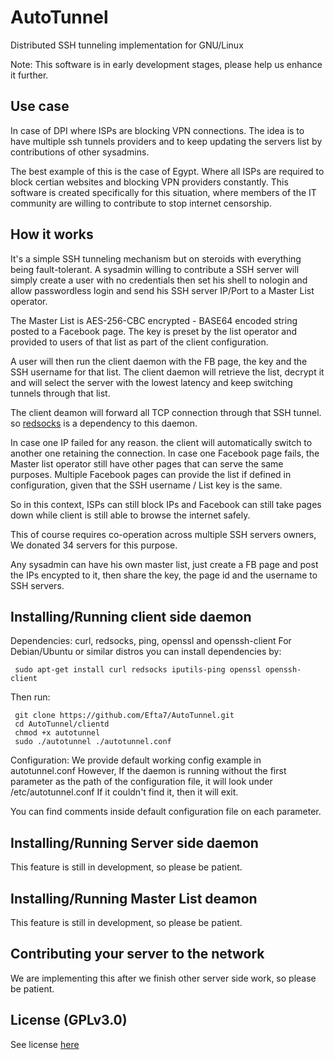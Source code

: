 # AutoTunnel
Distributed SSH tunneling implementation for GNU/Linux

 Note: This software is in early development stages, please help us enhance it further.

## Use case
 In case of DPI where ISPs are blocking VPN connections.
 The idea is to have multiple ssh tunnels providers and to keep updating the servers list
 by contributions of other sysadmins.

 The best example of this is the case of Egypt. Where all ISPs are required to block certian
 websites and blocking VPN providers constantly. This software is created specifically for this
 situation, where members of the IT community are willing to contribute to stop internet censorship.

## How it works
 It's a simple SSH tunneling mechanism but on steroids with everything being fault-tolerant.
 A sysadmin willing to contribute a SSH server will simply create a user with no credentials
 then set his shell to nologin and allow passwordless login and send his SSH server IP/Port to a
 Master List operator.

 The Master List is AES-256-CBC encrypted - BASE64 encoded string posted to a Facebook page.
 The key is preset by the list operator and provided to users of that list as part of the client
 configuration.

 A user will then run the client daemon with the FB page, the key and the SSH username for that list.
 The client daemon will retrieve the list, decrypt it and will select the server with the lowest latency
 and keep switching tunnels through that list.

 The client deamon will forward all TCP connection through that SSH tunnel. so [redsocks](https://github.com/darkk/redsocks)
 is a dependency to this daemon.

 In case one IP failed for any reason. the client will automatically switch to another one retaining the connection.
 In case one Facebook page fails, the Master list operator still have other pages that can serve the same purposes.
 Multiple Facebook pages can provide the list if defined in configuration, given that the SSH username / List key is the same.

 So in this context, ISPs can still block IPs and Facebook can still take pages down while client is still able to browse the
 internet safely.

 This of course requires co-operation across multiple SSH servers owners, We donated 34 servers for this purpose.

Any sysadmin can have his own master list, just create a FB page and post the IPs encypted to it, then share the key, the page id
and the username to SSH servers.

## Installing/Running client side daemon

 Dependencies: curl, redsocks, ping, openssl and openssh-client
 For Debian/Ubuntu or similar distros you can install dependencies by:
```
 sudo apt-get install curl redsocks iputils-ping openssl openssh-client
```

Then run:
```
 git clone https://github.com/Efta7/AutoTunnel.git
 cd AutoTunnel/clientd
 chmod +x autotunnel
 sudo ./autotunnel ./autotunnel.conf
```

Configuration:
 We provide default working config example in autotunnel.conf
 However, If the daemon is running without the first parameter as the path of the configuration file, it will look under /etc/autotunnel.conf
 If it couldn't find it, then it will exit.

 You can find comments inside default configuration file on each parameter.

## Installing/Running Server side daemon

 This feature is still in development, so please be patient.

## Installing/Running Master List deamon

 This feature is still in development, so please be patient.

## Contributing your server to the network
 We are implementing this after we finish other server side work, so please be patient.

## License (GPLv3.0)
 See license [here](https://www.gnu.org/licenses/gpl-3.0.txt)
